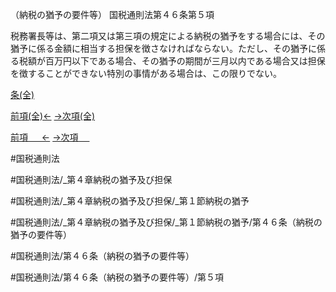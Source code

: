 （納税の猶予の要件等）
国税通則法第４６条第５項

税務署長等は、第二項又は第三項の規定による納税の猶予をする場合には、その猶予に係る金額に相当する担保を徴さなければならない。ただし、その猶予に係る税額が百万円以下である場合、その猶予の期間が三月以内である場合又は担保を徴することができない特別の事情がある場合は、この限りでない。

[条(全)](国税通則法＿＿＿＿＿第４６条_.md)

[前項(全)←](国税通則法＿＿＿＿＿第４６条第４項_.md)    [→次項(全)](国税通則法＿＿＿＿＿第４６条第６項_.md)

[前項 　 ←](国税通則法＿＿＿＿＿第４６条第４項.md)    [→次項 　 ](国税通則法＿＿＿＿＿第４６条第６項.md)



#国税通則法

#国税通則法/_第４章納税の猶予及び担保

#国税通則法/_第４章納税の猶予及び担保/_第１節納税の猶予

#国税通則法/_第４章納税の猶予及び担保/_第１節納税の猶予/第４６条（納税の猶予の要件等）

#国税通則法/第４６条（納税の猶予の要件等）

#国税通則法/第４６条（納税の猶予の要件等）/第５項

